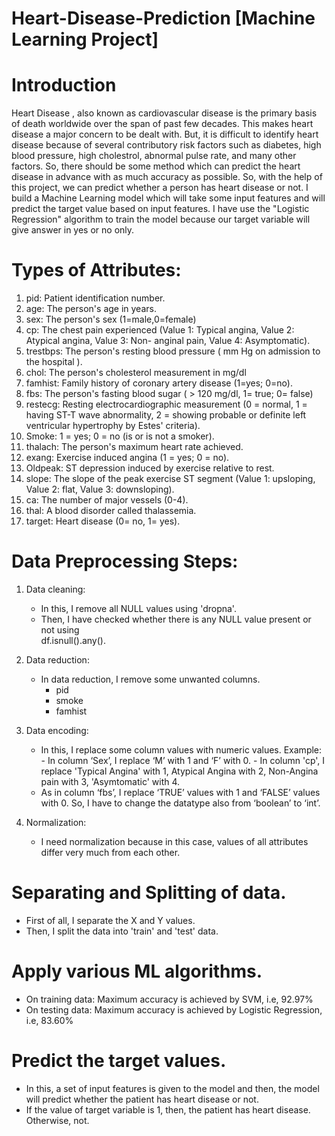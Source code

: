 # Heart-Disease-Prediction [Machine Learning Project]
# Introduction
Heart Disease , also known as cardiovascular disease is the primary basis of death worldwide over the span of past few decades. This makes heart disease a major concern to be dealt with. But, it is difficult to identify heart disease because of several contributory risk factors such as diabetes, high blood pressure, high cholestrol, abnormal pulse rate, and many other factors.
So, there should be some method which can predict the heart disease in advance with as much accuracy as possible.
So, with the help of this project, we can predict whether a person has heart disease or not. 
I build a Machine Learning model which will take some input features and will predict the target value based on input features.
I have use the "Logistic Regression" algorithm to train the model because our target variable will give answer in yes or no only.
# Types of Attributes:
1. pid: Patient identification number.
2. age: The person's age in years.
3. sex: The person's sex (1=male,0=female)
4. cp: The chest pain experienced (Value 1: Typical angina, Value 2: Atypical angina, Value 3: Non-    anginal pain, Value 4: Asymptomatic).
5. trestbps: The person's resting blood pressure ( mm Hg on admission to the hospital ).
6. chol: The person's cholesterol measurement in mg/dl
7. famhist: Family history of coronary artery disease (1=yes; 0=no).
8. fbs: The person's fasting blood sugar ( > 120 mg/dl, 1= true; 0= false)
9. restecg: Resting electrocardiographic measurement (0 = normal, 1 = having ST-T wave 
   abnormality, 2 = showing probable or definite left ventricular hypertrophy by Estes'            criteria).
10. Smoke: 1 = yes; 0 = no (is or is not a smoker).
11. thalach: The person's maximum heart rate achieved.
12. exang: Exercise induced angina (1 = yes; 0 = no).
13. Oldpeak: ST depression induced by exercise relative to rest.
14. slope: The slope of the peak exercise ST segment (Value 1: upsloping, Value 2: flat, Value       3: downsloping).
15. ca: The number of major vessels (0-4).
16. thal: A blood disorder called thalassemia.
17. target: Heart disease (0= no, 1= yes).
# Data Preprocessing Steps:
1. Data cleaning: 
   * In this, I remove all NULL values using 'dropna'.
   * Then, I have checked whether there is any NULL value present or not using  
     df.isnull().any().


2. Data reduction:
   * In data reduction, I remove some unwanted columns.
        - pid
        - smoke
        - famhist
3. Data encoding:
   * In this, I replace some column values with numeric values.
        Example: 
                 -  In column ‘Sex’, I replace ‘M’ with 1 and ‘F’ 
                    with 0.
                 -  In column 'cp', I replace 'Typical Angina' with 1, Atypical Angina with 2,                     Non-Angina pain with 3, 'Asymtomatic' with 4.
   * As in column ‘fbs’, I replace ‘TRUE’ values with 1 and ‘FALSE’ values with 0. So, 
     I have to change the datatype also from ‘boolean’ to ‘int’.
     
4. Normalization:
   * I need normalization because in this case, values of all attributes differ very much from        each other.

# Separating and Splitting of data.
* First of all, I separate the X and Y values.
* Then, I split the data into 'train' and 'test' data.

# Apply various ML algorithms.
* On training data: Maximum accuracy is achieved by SVM, i.e, 92.97%
* On testing data: Maximum accuracy is achieved by Logistic Regression, i.e, 83.60%
# Predict the target values.
* In this, a set of input features is given to the model and then, the model will predict         whether the patient has heart disease or not.
* If the value of target variable is 1, then, the patient has heart disease. Otherwise, not.
     
